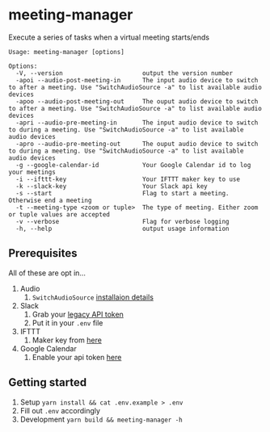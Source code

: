 # meeting-manager

Execute a series of tasks when a virtual meeting starts/ends

```shell
Usage: meeting-manager [options]

Options:
  -V, --version                      output the version number
  -apoi --audio-post-meeting-in      The input audio device to switch to after a meeting. Use "SwitchAudioSource -a" to list available audio devices
  -apoo --audio-post-meeting-out     The ouput audio device to switch to after a meeting. Use "SwitchAudioSource -a" to list available audio devices
  -apri --audio-pre-meeting-in       The input audio device to switch to during a meeting. Use "SwitchAudioSource -a" to list available audio devices
  -apro --audio-pre-meeting-out      The ouput audio device to switch to during a meeting. Use "SwitchAudioSource -a" to list available audio devices
  -g --google-calendar-id            Your Google Calendar id to log your meetings
  -i --ifttt-key                     Your IFTTT maker key to use
  -k --slack-key                     Your Slack api key
  -s --start                         Flag to start a meeting. Otherwise end a meeting
  -t --meeting-type <zoom or tuple>  The type of meeting. Either zoom or tuple values are accepted
  -v --verbose                       Flag for verbose logging
  -h, --help                         output usage information
```

## Prerequisites

All of these are opt in...
1. Audio
   1. `SwitchAudioSource` [installaion details](https://github.com/deweller/switchaudio-osx)
1. Slack
   1. Grab your [legacy API token](https://api.slack.com/custom-integrations/legacy-tokens)
   1. Put it in your `.env` file
1. IFTTT
   1. Maker key from [here](https://ifttt.com/maker_webhooks)
1. Google Calendar
   1. Enable your api token [here](https://developers.google.com/calendar/quickstart/nodejs)

## Getting started

1. Setup
   `yarn install && cat .env.example > .env`
1. Fill out `.env` accordingly
1. Development
   `yarn build && meeting-manager -h`
